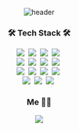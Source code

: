 <div align="center">
  
  ![header](https://capsule-render.vercel.app/api?type=slice&color=auto&height=300&section=header&text=HYEJIN%20IM&fontSize=90)

  <h3>🛠 Tech Stack 🛠</h3>

  <p>
    <img src="https://img.shields.io/badge/HTML-E34F26?style=flat-square&logo=html5&logoColor=white"/></a>&nbsp
    <img src="https://img.shields.io/badge/CSS-1572B6?style=flat-square&logo=css3&logoColor=white"/></a>&nbsp
    <img src="https://img.shields.io/badge/TailwindCSS-06B6D4?style=flat-square&logo=tailwindcss3&logoColor=white"/></a>&nbsp
    <img src="https://img.shields.io/badge/StyledComponents-DB7093?style=flat-square&logo=styledcomponents&logoColor=white"/></a>&nbsp
    <br/>
    <img src="https://img.shields.io/badge/Javascript-ffb13b?style=flat-square&logo=javascript&logoColor=white"/></a>&nbsp
    <img src="https://img.shields.io/badge/Typescript-3178C6?style=flat-square&logo=typescript&logoColor=white"/></a>&nbsp
    <img src="https://img.shields.io/badge/React-61DAFB?style=flat-square&logo=react&logoColor=white"/></a>&nbsp
    <img src="https://img.shields.io/badge/Redux-764ABC?style=flat-square&logo=redux&logoColor=white"/></a>&nbsp
    <br/>
    <img src="https://img.shields.io/badge/NPM-CB3837?style=flat-square&logo=NPM&logoColor=white"/></a>&nbsp
    <img src="https://img.shields.io/badge/YARN-2C8EBB?style=flat-square&logo=yarn&logoColor=white"/></a>&nbsp
    <img src="https://img.shields.io/badge/Prettier-F7B93E?style=flat-square&logo=prettier&logoColor=white"/></a>&nbsp
    <img src="https://img.shields.io/badge/Eslint-4B32C3?style=flat-square&logo=eslint&logoColor=white"/></a>&nbsp
    <br/>
    <img src="https://img.shields.io/badge/Github-181717?style=flat-square&logo=github&logoColor=white"/></a>&nbsp
    <img src="https://img.shields.io/badge/Postman-FF6C37?style=flat-square&logo=postman&logoColor=white"/></a>&nbsp
    <img src="https://img.shields.io/badge/Figma-F24E1E?style=flat-square&logo=figma&logoColor=white"/></a>&nbsp
    <br/>
<!--     <img src="https://img.shields.io/badge/Jest-C21325?style=flat-square&logo=jest&logoColor=white"/></a>&nbsp
    <br/>
    <img src="https://img.shields.io/badge/Oracle-F80000?style=flat-square&logo=Oracle&logoColor=white"/></a>&nbsp -->

   </p>

  <h3> Me 👩‍💻 </h3>
  <p align="center">
  <!--   <a href="https://www.instagram.com/jinnn._.y/"><img src="https://img.shields.io/badge/Instagram-E4405F?style=flat-square&logo=Instagram&logoColor=white&link=https://www.instagram.com/jinnn._.y/"/></a>&nbsp -->
  <a href="https://hxexince.notion.site/HI-I-M-HYEJIN-72d14051cac54dd5a7141d23e656fa63"><img src="https://img.shields.io/badge/Notion-000000?style=flat-square&logo=notion&logoColor=white&"/></a>
  </p>
  
<!--   <p align="center">
    <img src="https://github-readme-stats.vercel.app/api/top-langs/?username=hejin8307&layout=compact&theme=moltack"/>
  </p> -->

</div>
